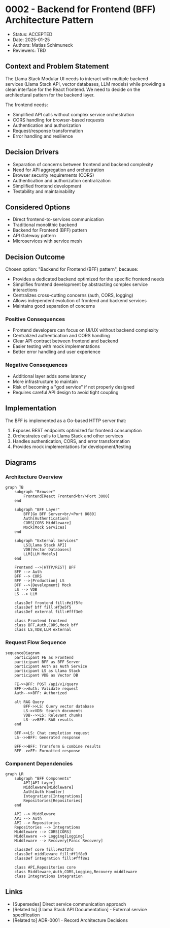 # 0002 - Backend for Frontend (BFF) Architecture Pattern

* Status: ACCEPTED
* Date: 2025-01-25
* Authors: Matias Schimuneck
* Reviewers: TBD

## Context and Problem Statement

The Llama Stack Modular UI needs to interact with multiple backend services (Llama Stack API, vector databases, LLM models) while providing a clean interface for the React frontend. We need to decide on the architectural pattern for the backend layer.

The frontend needs:
- Simplified API calls without complex service orchestration
- CORS handling for browser-based requests
- Authentication and authorization
- Request/response transformation
- Error handling and resilience

## Decision Drivers

* Separation of concerns between frontend and backend complexity
* Need for API aggregation and orchestration
* Browser security requirements (CORS)
* Authentication and authorization centralization
* Simplified frontend development
* Testability and maintainability

## Considered Options

* Direct frontend-to-services communication
* Traditional monolithic backend
* Backend for Frontend (BFF) pattern
* API Gateway pattern
* Microservices with service mesh

## Decision Outcome

Chosen option: "Backend for Frontend (BFF) pattern", because:

- Provides a dedicated backend optimized for the specific frontend needs
- Simplifies frontend development by abstracting complex service interactions
- Centralizes cross-cutting concerns (auth, CORS, logging)
- Allows independent evolution of frontend and backend services
- Maintains good separation of concerns

### Positive Consequences

* Frontend developers can focus on UI/UX without backend complexity
* Centralized authentication and CORS handling
* Clear API contract between frontend and backend
* Easier testing with mock implementations
* Better error handling and user experience

### Negative Consequences

* Additional layer adds some latency
* More infrastructure to maintain
* Risk of becoming a "god service" if not properly designed
* Requires careful API design to avoid tight coupling

## Implementation

The BFF is implemented as a Go-based HTTP server that:
1. Exposes REST endpoints optimized for frontend consumption
2. Orchestrates calls to Llama Stack and other services
3. Handles authentication, CORS, and error transformation
4. Provides mock implementations for development/testing

## Diagrams

### Architecture Overview
```mermaid
graph TB
    subgraph "Browser"
        Frontend[React Frontend<br/>Port 3000]
    end
    
    subgraph "BFF Layer"
        BFF[Go BFF Server<br/>Port 8080]
        Auth[Authentication]
        CORS[CORS Middleware]
        Mock[Mock Services]
    end
    
    subgraph "External Services"
        LS[Llama Stack API]
        VDB[Vector Databases]
        LLM[LLM Models]
    end
    
    Frontend -->|HTTP/REST| BFF
    BFF --> Auth
    BFF --> CORS
    BFF -->|Production| LS
    BFF -->|Development| Mock
    LS --> VDB
    LS --> LLM
    
    classDef frontend fill:#e1f5fe
    classDef bff fill:#f3e5f5
    classDef external fill:#fff3e0
    
    class Frontend frontend
    class BFF,Auth,CORS,Mock bff
    class LS,VDB,LLM external
```

### Request Flow Sequence
```mermaid
sequenceDiagram
    participant FE as Frontend
    participant BFF as BFF Server
    participant Auth as Auth Service
    participant LS as Llama Stack
    participant VDB as Vector DB
    
    FE->>BFF: POST /api/v1/query
    BFF->>Auth: Validate request
    Auth-->>BFF: Authorized
    
    alt RAG Query
        BFF->>LS: Query vector database
        LS->>VDB: Search documents
        VDB-->>LS: Relevant chunks
        LS-->>BFF: RAG results
    end
    
    BFF->>LS: Chat completion request
    LS-->>BFF: Generated response
    
    BFF->>BFF: Transform & combine results
    BFF-->>FE: Formatted response
```

### Component Dependencies
```mermaid
graph LR
    subgraph "BFF Components"
        API[API Layer]
        Middleware[Middleware]
        Auth[Auth Handler]
        Integrations[Integrations]
        Repositories[Repositories]
    end
    
    API --> Middleware
    API --> Auth
    API --> Repositories
    Repositories --> Integrations
    Middleware --> CORS[CORS]
    Middleware --> Logging[Logging]
    Middleware --> Recovery[Panic Recovery]
    
    classDef core fill:#e3f2fd
    classDef middleware fill:#f1f8e9
    classDef integration fill:#fff8e1
    
    class API,Repositories core
    class Middleware,Auth,CORS,Logging,Recovery middleware
    class Integrations integration
```

## Links

* [Supersedes] Direct service communication approach
* [Related to] [Llama Stack API Documentation] - External service specification
* [Related to] ADR-0001 - Record Architecture Decisions 